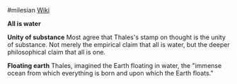 #milesian 
[Wiki](https://en.m.wikipedia.org/wiki/Thales_of_Miletus)

**All is water**

**Unity of substance**
Most agree that Thales's stamp on thought is the unity of substance. Not merely the empirical claim that all is water, but the deeper philosophical claim that all is one. 

**Floating earth**
Thales, imagined the Earth floating in water, the "immense ocean from which everything is born and upon which the Earth floats."
